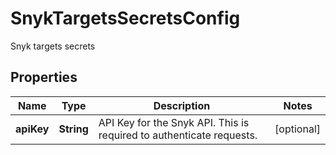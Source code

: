 

# SnykTargetsSecretsConfig

Snyk targets secrets

## Properties

| Name | Type | Description | Notes |
|------------ | ------------- | ------------- | -------------|
|**apiKey** | **String** | API Key for the Snyk API. This is required to authenticate requests. |  [optional] |



